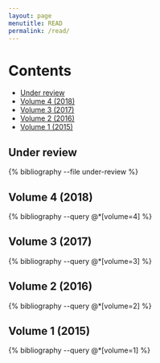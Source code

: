 ```yaml
---
layout: page
menutitle: READ
permalink: /read/
---
```


# Contents

* [Under review](#under-review)
* [Volume 4 (2018)](#volume-4-2018)
* [Volume 3 (2017)](#volume-3-2017)
* [Volume 2 (2016)](#volume-2-2016)
* [Volume 1 (2015)](#volume-1-2015)

## Under review
{% bibliography --file under-review %}

## Volume 4 (2018)
{% bibliography --query @*[volume=4] %}

## Volume 3 (2017)
{% bibliography --query @*[volume=3] %}

## Volume 2 (2016)
{% bibliography --query @*[volume=2] %}

## Volume 1 (2015)
{% bibliography --query @*[volume=1] %}
